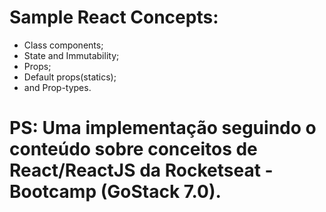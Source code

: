 # Sample React Concepts: 
  - Class components; 
  - State and Immutability; 
  - Props; 
  - Default props(statics); 
  - and Prop-types.

# PS: Uma implementação seguindo o conteúdo sobre conceitos de React/ReactJS da Rocketseat - Bootcamp (GoStack 7.0).


